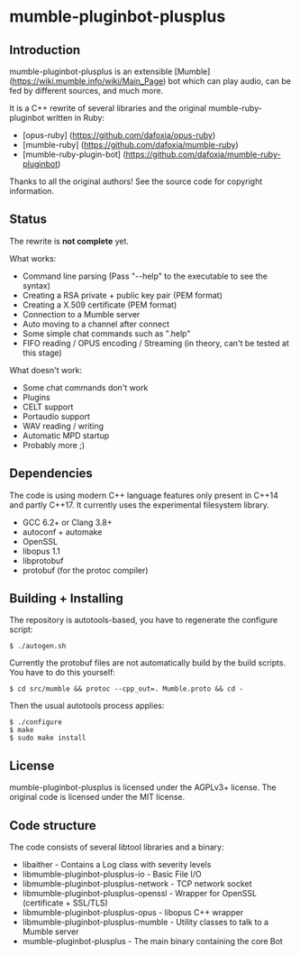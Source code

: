 # mumble-pluginbot-plusplus

## Introduction

mumble-pluginbot-plusplus is an extensible [Mumble] (https://wiki.mumble.info/wiki/Main_Page) bot which can play audio, can be fed by different sources, and much more.

It is a C++ rewrite of several libraries and the original mumble-ruby-pluginbot written in Ruby:

- [opus-ruby] (https://github.com/dafoxia/opus-ruby)
- [mumble-ruby] (https://github.com/dafoxia/mumble-ruby)
- [mumble-ruby-plugin-bot] (https://github.com/dafoxia/mumble-ruby-pluginbot)

Thanks to all the original authors! See the source code for copyright information.

## Status

The rewrite is **not complete** yet.

What works:

- Command line parsing (Pass "--help" to the executable to see the syntax)
- Creating a RSA private + public key pair (PEM format)
- Creating a X.509 certificate (PEM format)
- Connection to a Mumble server
- Auto moving to a channel after connect
- Some simple chat commands such as ".help"
- FIFO reading / OPUS encoding / Streaming (in theory, can't be tested at this stage)

What doesn't work:

- Some chat commands don't work
- Plugins
- CELT support
- Portaudio support
- WAV reading / writing
- Automatic MPD startup
- Probably more ;)

## Dependencies

The code is using modern C++ language features only present in C++14 and partly C++17. It currently uses the experimental filesystem library.

- GCC 6.2+ or Clang 3.8+
- autoconf + automake
- OpenSSL
- libopus 1.1
- libprotobuf
- protobuf (for the protoc compiler)

## Building + Installing

The repository is autotools-based, you have to regenerate the configure script:

    $ ./autogen.sh

Currently the protobuf files are not automatically build by the build scripts. You have to do this yourself:

    $ cd src/mumble && protoc --cpp_out=. Mumble.proto && cd -

Then the usual autotools process applies:

    $ ./configure
    $ make
    $ sudo make install

## License

mumble-pluginbot-plusplus is licensed under the AGPLv3+ license. The original code is licensed under the MIT license.

## Code structure

The code consists of several libtool libraries and a binary:

- libaither - Contains a Log class with severity levels
- libmumble-pluginbot-plusplus-io - Basic File I/O
- libmumble-pluginbot-plusplus-network - TCP network socket
- libmumble-pluginbot-plusplus-openssl - Wrapper for OpenSSL (certificate + SSL/TLS)
- libmumble-pluginbot-plusplus-opus - libopus C++ wrapper
- libmumble-pluginbot-plusplus-mumble - Utility classes to talk to a Mumble server
- mumble-pluginbot-plusplus - The main binary containing the core Bot

